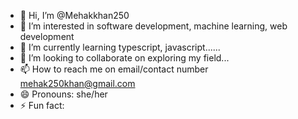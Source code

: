 - 👋 Hi, I’m @Mehakkhan250
- 👀 I’m interested in software development, machine learning, web development
- 🌱 I’m currently learning typescript, javascript......
- 💞️ I’m looking to collaborate on exploring my field...
- 📫 How to reach me on email/contact number mehak250khan@gmail.com
- 😄 Pronouns: she/her
- ⚡ Fun fact: 

<!---
Mehakkhan250/Mehakkhan250 is a ✨ special ✨ repository because its `README.md` (this file) appears on your GitHub profile.
You can click the Preview link to take a look at your changes.
--->
